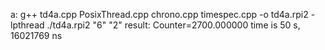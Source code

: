 a:
  g++ td4a.cpp PosixThread.cpp chrono.cpp timespec.cpp -o td4a.rpi2 -lpthread
  ./td4a.rpi2 "6" "2"
result:
  Counter=2700.000000
  time is 50 s, 16021769 ns
